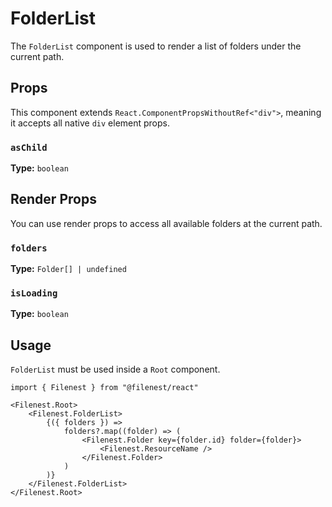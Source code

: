 # FolderList

The `FolderList` component is used to render a list of folders under the current path.

## Props

This component extends `React.ComponentPropsWithoutRef<"div">`, meaning it accepts all native `div` element props.

### `asChild`

**Type:** `boolean`

## Render Props
You can use render props to access all available folders at the current path.

### `folders`

**Type:** `Folder[] | undefined`

### `isLoading`

**Type:** `boolean`

## Usage

`FolderList` must be used inside a `Root` component.

```tsx
import { Filenest } from "@filenest/react"

<Filenest.Root>
    <Filenest.FolderList>
        {({ folders }) => 
            folders?.map((folder) => (
                <Filenest.Folder key={folder.id} folder={folder}>
                    <Filenest.ResourceName />
                </Filenest.Folder>
            )
        )}
    </Filenest.FolderList>
</Filenest.Root>
```